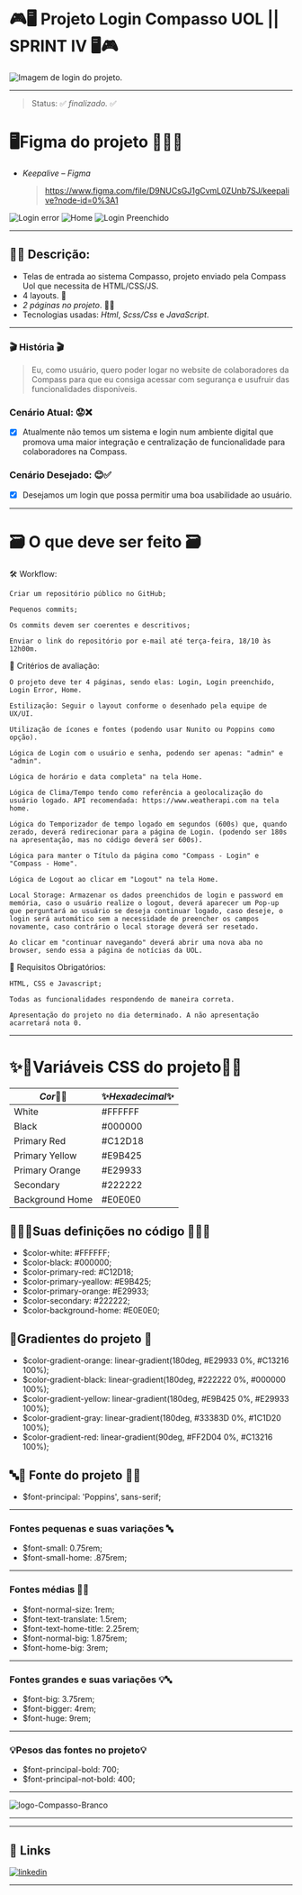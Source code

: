 # 🎮🖥️ Projeto Login Compasso UOL || **SPRINT IV** 🖥️🎮

![Imagem de login do projeto.](https://user-images.githubusercontent.com/100351576/195411306-a2e7c079-d01f-4329-8ba7-7b2940610b41.jpg)

---

> Status: ✅ *finalizado.* ✅

# 🖥️Figma do projeto 🎨👩‍💻

- _*Keepalive – Figma*_
  > https://www.figma.com/file/D9NUCsGJ1gCvmL0ZUnb7SJ/keepalive?node-id=0%3A1

![Login error](https://user-images.githubusercontent.com/100351576/196434774-b3d7a941-67a5-45cb-9917-955c2f6aa949.jpg)
![Home](https://user-images.githubusercontent.com/100351576/196434784-cfead145-0d76-49ec-9fa6-b23ab020a79c.jpg)
![Login Preenchido](https://user-images.githubusercontent.com/100351576/196434753-f3f63b7c-f5c9-4d0f-9493-8e1bf2009ec5.jpg)

---

## 👩‍💻 Descrição:

- Telas de entrada ao sistema Compasso, projeto enviado pela Compass Uol que necessita de HTML/CSS/JS.
- 4 layouts. 📃
- _*2 páginas no projeto*_. 📃📃
- Tecnologias usadas: _*Html*_, _*Scss/Css*_ e _*JavaScript*_.

---

### 🎬 História 🎬

> Eu, como usuário, quero poder logar no website de colaboradores da Compass para que eu consiga acessar com segurança e usufruir das funcionalidades disponíveis.

### Cenário Atual: 😟❌

- [x] Atualmente não temos um sistema e login num ambiente digital que promova uma maior integração e centralização de funcionalidade para colaboradores na Compass.⠀⠀⠀

### Cenário Desejado: 😊✅

- [x] Desejamos um login que possa permitir uma boa usabilidade ao usuário.

---

# 🗃️ O que deve ser feito 🗃️

🛠 Workflow:

    Criar um repositório público no GitHub;

    Pequenos commits;

    Os commits devem ser coerentes e descritivos;

    Enviar o link do repositório por e-mail até terça-feira, 18/10 às 12h00m.

👀 Critérios de avaliação:

    O projeto deve ter 4 páginas, sendo elas: Login, Login preenchido, Login Error, Home.

    Estilização: Seguir o layout conforme o desenhado pela equipe de UX/UI.

    Utilização de ícones e fontes (podendo usar Nunito ou Poppins como opção).

    Lógica de Login com o usuário e senha, podendo ser apenas: "admin" e "admin".

    Lógica de horário e data completa" na tela Home.

    Lógica de Clima/Tempo tendo como referência a geolocalização do usuário logado. API recomendada: https://www.weatherapi.com na tela home.

    Lógica do Temporizador de tempo logado em segundos (600s) que, quando zerado, deverá redirecionar para a página de Login. (podendo ser 180s na apresentação, mas no código deverá ser 600s).

    Lógica para manter o Título da página como "Compass - Login" e "Compass - Home".

    Lógica de Logout ao clicar em "Logout" na tela Home.

    Local Storage: Armazenar os dados preenchidos de login e password em memória, caso o usuário realize o logout, deverá aparecer um Pop-up que perguntará ao usuário se deseja continuar logado, caso deseje, o login será automático sem a necessidade de preencher os campos novamente, caso contrário o local storage deverá ser resetado.

    Ao clicar em "continuar navegando" deverá abrir uma nova aba no browser, sendo essa a página de notícias da UOL.

🔑 Requisitos Obrigatórios:

    HTML, CSS e Javascript;

    Todas as funcionalidades respondendo de maneira correta.

    Apresentação do projeto no dia determinado. A não apresentação acarretará nota 0.

---

# ✨🌈Variáveis CSS do projeto🌈✨

| *Cor*🌈✨       | ✨*Hexadecimal*✨  |
| --------------- | ----------------- |
| White           |  #FFFFFF |
| Black           |  #000000 |
| Primary Red     | #C12D18 |
| Primary Yellow  |  #E9B425 |
| Primary Orange  | #E29933 |
| Secondary       |  #222222 |
| Background Home | #E0E0E0 |

## 🌈👩‍💻Suas definições no código 👩‍💻🌈

- $color-white: #FFFFFF;
- $color-black: #000000;
- $color-primary-red: #C12D18;
- $color-primary-yeallow: #E9B425;
- $color-primary-orange: #E29933;
- $color-secondary: #222222;
- $color-background-home: #E0E0E0;

## 🌈Gradientes do projeto 🌈

- $color-gradient-orange: linear-gradient(180deg, #E29933 0%, #C13216 100%);
- $color-gradient-black: linear-gradient(180deg, #222222 0%, #000000 100%);
- $color-gradient-yellow: linear-gradient(180deg, #E9B425 0%, #E29933 100%);
- $color-gradient-gray: linear-gradient(180deg, #33383D 0%, #1C1D20 100%);
- $color-gradient-red: linear-gradient(90deg, #FF2D04 0%, #C13216 100%);

## 🔤🌈 Fonte do projeto 🌈🔤

- $font-principal: 'Poppins', sans-serif;
---

### Fontes pequenas e suas variações 🔤

- $font-small: 0.75rem;
- $font-small-home: .875rem;

---

### Fontes médias 🌈🔤

- $font-normal-size: 1rem;
- $font-text-translate: 1.5rem;
- $font-text-home-title: 2.25rem;
- $font-normal-big: 1.875rem;
- $font-home-big: 3rem;

---

### Fontes grandes e suas variações 💡🔤

- $font-big: 3.75rem;
- $font-bigger: 4rem;
- $font-huge: 9rem;

---

### 💡Pesos das fontes no projeto💡

- $font-principal-bold: 700;
- $font-principal-not-bold: 400;

---

![logo-Compasso-Branco](https://user-images.githubusercontent.com/100351576/196284969-f7df7615-1007-4cf6-bce9-8789d85bc645.svg)

---

---

## 🔗 Links

[![linkedin](https://img.shields.io/badge/linkedin-0A66C2?style=for-the-badge&logo=linkedin&logoColor=white)](https://www.linkedin.com/in/ias-cristina)

---
